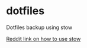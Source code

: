 # dotfiles
Dotfiles backup using stow

[Reddit link on how to use stow](https://www.reddit.com/r/neovim/comments/z0zvfb/protip_how_to_back_up_all_dotfiles/)
